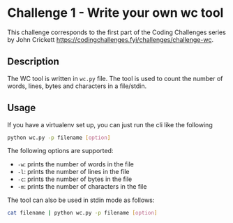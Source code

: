 # Challenge 1 - Write your own wc tool

This challenge corresponds to the first part of the Coding Challenges series by John Crickett https://codingchallenges.fyi/challenges/challenge-wc.

## Description

The WC tool is written in `wc.py` file. The tool is used to count the number of words, lines, bytes and characters in a file/stdin.

## Usage

If you have a virtualenv set up, you can just run the cli like the following

```bash
python wc.py -p filename [option]
```

The following options are supported:

- `-w`: prints the number of words in the file
- `-l`: prints the number of lines in the file
- `-c`: prints the number of bytes in the file
- `-m`: prints the number of characters in the file

The tool can also be used in stdin mode as follows:

```bash
cat filename | python wc.py -p filename [option]
```
